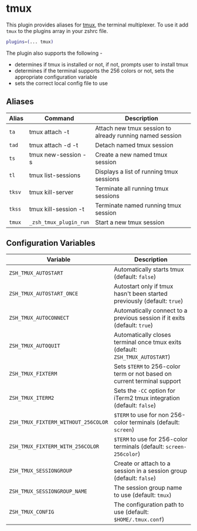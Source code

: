 # tmux

This plugin provides aliases for [tmux](https://tmux.github.io/), the terminal multiplexer.
To use it add `tmux` to the plugins array in your zshrc file.

```zsh
plugins=(... tmux)
```

The plugin also supports the following - 
- determines if tmux is installed or not, if not, prompts user to install tmux
- determines if the terminal supports the 256 colors or not, sets the appropriate configuration variable
- sets the correct local config file to use

## Aliases

| Alias  | Command                | Description                                               |
| ------ | -----------------------|---------------------------------------------------------- |
| `ta`   | tmux attach -t         | Attach new tmux session to already running named session  |
| `tad`  | tmux attach -d -t      | Detach named tmux session                                 |
| `ts`   | tmux new-session -s    | Create a new named tmux session                           |
| `tl`   | tmux list-sessions     | Displays a list of running tmux sessions                  |
| `tksv` | tmux kill-server       | Terminate all running tmux sessions                       |
| `tkss` | tmux kill-session -t   | Terminate named running tmux session                      |
| `tmux` | `_zsh_tmux_plugin_run` | Start a new tmux session                                  |


## Configuration Variables

| Variable                            | Description                                                                   |
|-------------------------------------|-------------------------------------------------------------------------------|
| `ZSH_TMUX_AUTOSTART`                | Automatically starts tmux (default: `false`)                                  |
| `ZSH_TMUX_AUTOSTART_ONCE`           | Autostart only if tmux hasn't been started previously (default: `true`)       |
| `ZSH_TMUX_AUTOCONNECT`              | Automatically connect to a previous session if it exits (default: `true`)     |
| `ZSH_TMUX_AUTOQUIT`                 | Automatically closes terminal once tmux exits (default: `ZSH_TMUX_AUTOSTART`) |
| `ZSH_TMUX_FIXTERM`                  | Sets `$TERM` to 256-color term or not based on current terminal support       |
| `ZSH_TMUX_ITERM2`                   | Sets the `-CC` option for iTerm2 tmux integration (default: `false`)          |
| `ZSH_TMUX_FIXTERM_WITHOUT_256COLOR` | `$TERM` to use for non 256-color terminals (default: `screen`)                |
| `ZSH_TMUX_FIXTERM_WITH_256COLOR`    | `$TERM` to use for 256-color terminals (default: `screen-256color`)           |
| `ZSH_TMUX_SESSIONGROUP`             | Create or attach to a session in a session group (default: `false`)           |
| `ZSH_TMUX_SESSIONGROUP_NAME`        | The session group name to use (default: `tmux`)                               |
| `ZSH_TMUX_CONFIG`                   | The configuration path to use (default: `$HOME/.tmux.conf`)                   |
